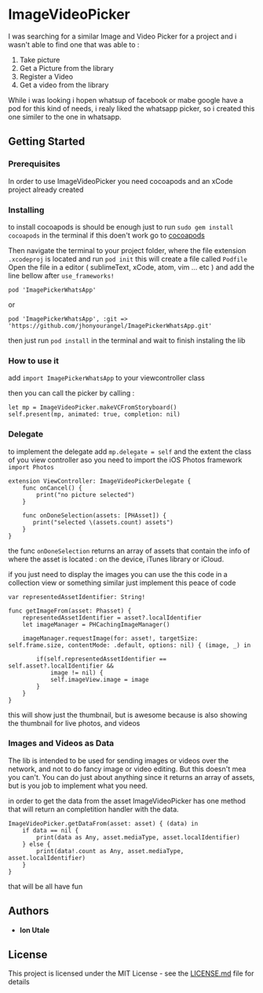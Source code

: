 # ImageVideoPicker
I was searching for a similar Image and Video Picker for a project and i wasn't able to find one that was able to :
1. Take picture
2. Get a Picture from the library
3. Register a Video
4. Get a video from the library

While i was looking i hopen whatsup of facebook or mabe google have a pod for this kind of needs, i realy liked the whatsapp picker, so i created this one similer to the one in whatsapp.

## Getting Started


### Prerequisites

In order to use ImageVideoPicker you need cocoapods and an xCode project already created

### Installing

to install cocoapods is should be enough just to run `sudo gem install cocoapods` in the terminal
if this doen't work go to [cocoapods](https://cocoapods.org/)

Then navigate the terminal to your project folder, where the file extension `.xcodeproj` is located and run `pod init`
this will create a file called `Podfile`
Open the file in a editor ( sublimeText, xCode, atom, vim ... etc ) and add the line bellow after `use_frameworks!`

```
pod 'ImagePickerWhatsApp'
```
or 
```
pod 'ImagePickerWhatsApp', :git => 'https://github.com/jhonyourangel/ImagePickerWhatsApp.git'
```

then just run `pod install` in the terminal and wait to finish instaling the lib

### How to use it

add `import ImagePickerWhatsApp` to your viewcontroller class

then you can call the picker by calling :
```
let mp = ImageVideoPicker.makeVCFromStoryboard()
self.present(mp, animated: true, completion: nil)
```

### Delegate
to implement the delegate add `mp.delegate = self` and the extent the class of you view controller
aso you need to import the iOS Photos framework `import Photos`

````
extension ViewController: ImageVideoPickerDelegate {
    func onCancel() {
        print("no picture selected")
    }

    func onDoneSelection(assets: [PHAsset]) {
       print("selected \(assets.count) assets")
    }
}
````

the func `onDoneSelection` returns an array of assets that contain the info of where the asset is located : on the device, iTunes library or iCloud.

if you just need to display the images you can use the this code in a collection view or something similar just implement this peace of code
````
var representedAssetIdentifier: String!

func getImageFrom(asset: Phasset) {
    representedAssetIdentifier = asset?.localIdentifier
    let imageManager = PHCachingImageManager()

    imageManager.requestImage(for: asset!, targetSize: self.frame.size, contentMode: .default, options: nil) { (image, _) in

        if(self.representedAssetIdentifier == self.asset?.localIdentifier &&
            image != nil) {
            self.imageView.image = image
        }
    }
}

````

this will show just the thumbnail, but is awesome because is also showing the thumbnail for live photos, and videos

### Images and Videos as Data

The lib is intended to be used for sending images or videos over the network, and not to do fancy image or video editing. But this doesn't mea you can't. You can do just about anything since it returns an array of assets, but is you job to implement what you need.

in order to get the data from the asset ImageVideoPicker has one method that will return an completition handler with the data. 

```
ImageVideoPicker.getDataFrom(asset: asset) { (data) in
    if data == nil {
        print(data as Any, asset.mediaType, asset.localIdentifier)
    } else {
        print(data!.count as Any, asset.mediaType, asset.localIdentifier)
    }
}
```
that will be all
have fun

## Authors

* **Ion Utale** 

## License

This project is licensed under the MIT License - see the [LICENSE.md](LICENSE.md) file for details




